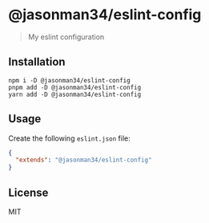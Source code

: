 # @jasonman34/eslint-config

> My eslint configuration

## Installation

```
npm i -D @jasonman34/eslint-config
pnpm add -D @jasonman34/eslint-config
yarn add -D @jasonman34/eslint-config
```

## Usage

Create the following `eslint.json` file:

```json
{
  "extends": "@jasonman34/eslint-config"
}
```

## License

MIT
